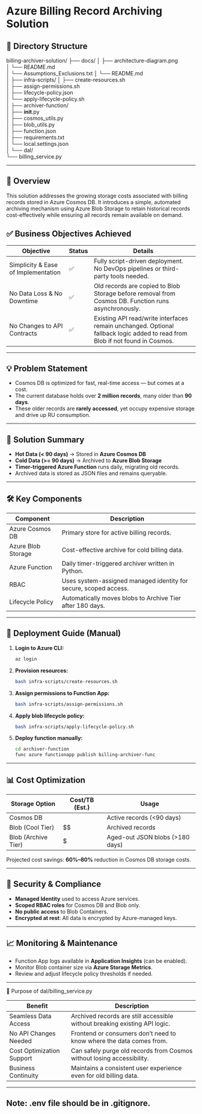 # Azure Billing Record Archiving Solution

## 📝 Directory Structure
billing-archiver-solution/
├── docs/
│   ├── architecture-diagram.png         
│   └── README.md                        
│   └── Assumptions_Exclusions.txt
│   └── README.md    
│
├── infra-scripts/
│   ├── create-resources.sh              
│   ├── assign-permissions.sh            
│   ├── lifecycle-policy.json            
│   └── apply-lifecycle-policy.sh        
│
├── archiver-function/                   
│   ├── __init__.py                      
│   ├── cosmos_utils.py                  
│   ├── blob_utils.py                    
│   ├── function.json                    
│   ├── requirements.txt                 
│   └── local.settings.json              
│
└── dal/                                 
    └── billing_service.py

---

## 📌 Overview
This solution addresses the growing storage costs associated with billing records stored in Azure Cosmos DB. It introduces a simple, automated archiving mechanism using Azure Blob Storage to retain historical records cost-effectively while ensuring all records remain available on demand.

## ✅ Business Objectives Achieved
| Objective                                | Status | Details |
|------------------------------------------|--------|---------|
| Simplicity & Ease of Implementation     | ✅     | Fully script-driven deployment. No DevOps pipelines or third-party tools needed. |
| No Data Loss & No Downtime              | ✅     | Old records are copied to Blob Storage before removal from Cosmos DB. Function runs asynchronously. |
| No Changes to API Contracts             | ✅     | Existing API read/write interfaces remain unchanged. Optional fallback logic added to read from Blob if not found in Cosmos. |

---

## 💡 Problem Statement

- Cosmos DB is optimized for fast, real-time access — but comes at a cost.
- The current database holds over **2 million records**, many older than **90 days**.
- These older records are **rarely accessed**, yet occupy expensive storage and drive up RU consumption.

---

## 🔧 Solution Summary

- **Hot Data (< 90 days)** → Stored in **Azure Cosmos DB**
- **Cold Data (>= 90 days)** → Archived to **Azure Blob Storage**
- **Timer-triggered Azure Function** runs daily, migrating old records.
- Archived data is stored as JSON files and remains queryable.

---

## 🛠️ Key Components

| Component             | Description |
|----------------------|-------------|
| Azure Cosmos DB      | Primary store for active billing records. |
| Azure Blob Storage   | Cost-effective archive for cold billing data. |
| Azure Function       | Daily timer-triggered archiver written in Python. |
| RBAC                 | Uses system-assigned managed identity for secure, scoped access. |
| Lifecycle Policy     | Automatically moves blobs to Archive Tier after 180 days. |

---

## 🚀 Deployment Guide (Manual)

1. **Login to Azure CLI:**
   ```bash
   az login
   ```

2. **Provision resources:**
   ```bash
   bash infra-scripts/create-resources.sh
   ```

3. **Assign permissions to Function App:**
   ```bash
   bash infra-scripts/assign-permissions.sh
   ```

4. **Apply blob lifecycle policy:**
   ```bash
   bash infra-scripts/apply-lifecycle-policy.sh
   ```

5. **Deploy function manually:**
   ```bash
   cd archiver-function
   func azure functionapp publish billing-archiver-func
   ```

---

## 📊 Cost Optimization

| Storage Option     | Cost/TB (Est.) | Usage     |
|--------------------|----------------|-----------|
| Cosmos DB          | $$$$            | Active records (<90 days) |
| Blob (Cool Tier)   | $$              | Archived records |
| Blob (Archive Tier)| $               | Aged-out JSON blobs (>180 days) |

Projected cost savings: **60%–80%** reduction in Cosmos DB storage costs.

---

## 🔐 Security & Compliance

- **Managed Identity** used to access Azure services.
- **Scoped RBAC roles** for Cosmos DB and Blob only.
- **No public access** to Blob Containers.
- **Encrypted at rest**: All data is encrypted by Azure-managed keys.

---

## 📈 Monitoring & Maintenance

- Function App logs available in **Application Insights** (can be enabled).
- Monitor Blob container size via **Azure Storage Metrics**.
- Review and adjust lifecycle policy thresholds if needed.

---
🧩 Purpose of dal/billing_service.py

| Benefit                   | Description                                                                |
| ------------------------- | -------------------------------------------------------------------------- |
| Seamless Data Access      | Archived records are still accessible without breaking existing API logic. |
| No API Changes Needed     | Frontend or consumers don’t need to know where the data comes from.        |
| Cost Optimization Support | Can safely purge old records from Cosmos without losing accessibility.     |
| Business Continuity       | Maintains a consistent user experience even for old billing data.          |

---

## Note: .env file should be in .gitignore.
